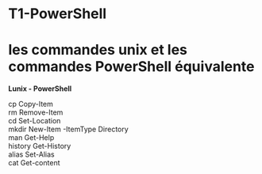 # T1-PowerShell
# les commandes unix et les commandes PowerShell équivalente

     
 **Lunix -        PowerShell**

   cp               Copy-Item   
   rm               Remove-Item   
   cd               Set-Location   
   mkdir            New-Item -ItemType Directory    
   man              Get-Help     
   history          Get-History     
   alias            Set-Alias     
   cat              Get-content   
